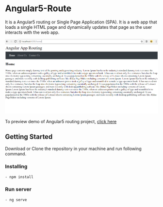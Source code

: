 # Angular5-Route


It is a Angular5 routing or Single Page Application (SPA). It is a web app that loads a single HTML page and dynamically updates that page as the user interacts with the web app.

<p align="center">
    <img  alt="Angular5-Route" src="img/Angular5-Route.png" class="img-responsive">
</p>

To preview demo of Angular5 routing project, [click here](https://stackblitz.com/edit/angular5-route?embed=1&file=index.html&hideExplorer=1&hideNavigation=1&view=preview)



## Getting Started
Download  or Clone the repository in your machine and run following command.

### Installing
    - npm install

### Run server
    - ng serve
